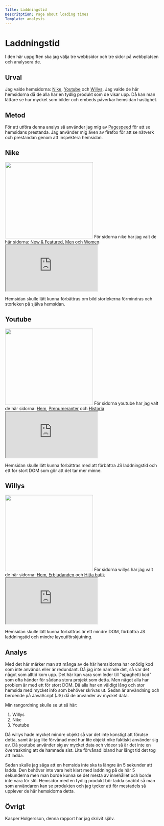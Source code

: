 ```yaml
---
Title: Laddningstid
Descritption: Page about loading times
Template: analysis
---
```


Laddningstid
===============

I den här uppgiften ska jag välja tre webbsidor och tre sidor på webbplatsen och analysera de.

Urval
---------------
Jag valde hemsidorna: <a href="https://www.nike.com/se/en/">Nike</a>, <a href="https://www.youtube.com/">Youtube</a> och <a href="https://www.willys.se/">Willys</a>. Jag valde de här hemsidorna då de alla har en tydlig produkt som de visar upp. Då kan man lättare se hur mycket som bilder och embeds påverkar hemsidan hastighet.

Metod
---------------
För att utföra denna analys så använder jag mig av <a href="https://pagespeed.web.dev/">Pagespeed</a> för att se hemsidans prestanda. Jag använder mig även av firefox för att se nätverk och prestandan genom att inspektera hemsidan.

Nike
---------------
<img src="../image/nike.png" width="287px" height="248px">
För sidorna nike har jag valt de här sidorna: <a href="https://www.nike.com/se/en/w/new-3n82y">New & Featured</a>, <a href="https://www.nike.com/se/en/men">Men</a> och <a href="https://www.nike.com/se/en/women">Women</a> 

<div class="embed-container">
    <iframe src="https://docs.google.com/spreadsheets/d/e/2PACX-1vQ69NHNUSDWjAbEvAOpIiSVotYVoPcUzFfWYcuuzFFb4ANgoViN80SW1uoXzE7lbxCZcCkDmET44jkp/pubhtml?gid=0&amp;single=true&amp;widget=true&amp;headers=false"></iframe>
</div>

Hemsidan skulle lätt kunna förbättras om bild storlekerna förmindras och storleken på själva hemsidan.

Youtube
---------------
<img src="../image/youtube.png" width="287px" height="248px">
För sidorna youtube har jag valt de här sidorna: <a href="https://www.youtube.com/">Hem</a>, <a href="https://www.youtube.com/feed/subscriptions">Prenumeranter</a> och <a href="https://www.youtube.com/feed/history">Historia</a> 

<div class="embed-container">
    <iframe src="https://docs.google.com/spreadsheets/d/e/2PACX-1vQ69NHNUSDWjAbEvAOpIiSVotYVoPcUzFfWYcuuzFFb4ANgoViN80SW1uoXzE7lbxCZcCkDmET44jkp/pubhtml?gid=660326197&amp;single=true&amp;widget=true&amp;headers=false"></iframe>
</div>

Hemsidan skulle lätt kunna förbättras med att förbättra JS laddningstid och ett för stort DOM som gör att det tar mer minne.

Willys
---------------
<img src="../image/willys.png" width="287px" height="248px">
För sidorna willys har jag valt de här sidorna: <a href="https://www.willys.se/">Hem</a>, <a href="https://www.willys.se/erbjudanden/butik">Erbjudanden</a> och <a href="https://www.willys.se/butik-sok">Hitta butik</a> 

<div class="embed-container">
    <iframe src="https://docs.google.com/spreadsheets/d/e/2PACX-1vQ69NHNUSDWjAbEvAOpIiSVotYVoPcUzFfWYcuuzFFb4ANgoViN80SW1uoXzE7lbxCZcCkDmET44jkp/pubhtml?gid=1671619069&amp;single=true&amp;widget=true&amp;headers=false"></iframe>
</div>

Hemsidan skulle lätt kunna förbättras är ett mindre DOM, förbättra JS laddningstid och mindre layoutförskjutning.

Analys
---------------
Med det här märker man att många av de här hemsidorna har onödig kod som inte används eller är redundant. Då jag inte nämnde det, så var det något som alltid kom upp. Det här kan vara som leder till "spaghetti kod" som ofta händer för sådana stora projekt som detta. Men något alla har problem är med ett för stort DOM. Då alla har en väldigt lång och stor hemsida med mycket info som behöver skrivas ut. Sedan är användning och beroende på JavaScript (JS) då de använder av mycket data.

Min rangordning skulle se ut så här:
1. Willys
2. Nike
3. Youtube

Då willys hade mycket mindre objekt så var det inte konstigt att förutse detta, samt är jag lite förvånad med hur lite objekt nike faktiskt använder sig av. Då youtube använder sig av mycket data och videor så är det inte en överraskning att de hamnade sist. Lite förvånad ibland hur långt tid det tog att ladda.

Sedan skulle jag säga att en hemsida inte ska ta längre än 5 sekunder att ladda. Den behöver inte vara helt klart med laddning på de här 5 sekunderna men man borde kunna se det mesta av innehållet och borde inte vara för slö. Hemsidor med en tydlig produkt bör ladda snabbt så man som användaren kan se produkten och jag tycker att för mestadels så upplever de här hemsidorna detta.

Övrigt
---------------
Kasper Holgersson, denna rapport har jag skrivit själv.
